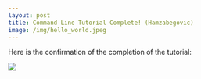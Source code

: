 ```yaml
---
layout: post
title: Command Line Tutorial Complete! (Hamzabegovic)
image: /img/hello_world.jpeg
---
```


Here is the confirmation of the completion of the tutorial:

![](C:/Users/Ademir/univie-tnt-2018-summer.github.io/img/hamzabegovic/hamzabegovic_command_line_tutorial.PNG)
